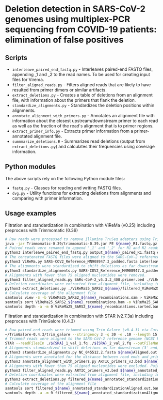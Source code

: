 # Deletion detection in SARS-CoV-2 genomes using multiplex-PCR sequencing from COVID-19 patients: elimination of false positives

## Scripts

* `interleave_paired_end_fastq.py` - Interleaves paired-end FASTQ files, appending _1 and _2 to the read names.  To be used for creating input files for Virema.
* `filter_aligned_reads.py` - Filters aligned reads that are likely to have resulted from primer dimers or similar artifacts.
* `extract_deletions.py` - Creates a table of deletions from an alignment file, with information about the primers that flank the deletion.
* `standardize_alignments.py` - Standardizes the deletion positions within alignments.
* `annotate_alignment_with_primers.py` - Annotates an alignment file with information about the closest upstream/downstream primer to each read as well as the fraction of the read's alignment that is to primer regions.
* `extract_primer_info.py` - Extracts primer information from a primer-annotated alignment file.
* `summmarize_deletions.R` - Summarizes read deletions (output from `extract_deletions.py`) and calculates their frequencies using coverage information.

## Python modules

The above scripts rely on the following Python module files:

* `fastq.py` - Classes for reading and writing FASTQ files.
* `dvg.py` - Utility functions for extracting deletions from alignments and comparing with primer information.

## Usage examples 
Filtration and standardization in combination with ViReMa (v0.25) including preprocess with Trimmomatic (0.39)
```bash
# Raw reads were processed to remove Illumina TruSeq adapters using Trimmomatic (v0.39). Reads shorter than 75 bp were discarded, and low-quality bases (Q score < 30) were trimmed. 
java -jar Trimmomatic-0.39/trimmomatic-0.39.jar PE ${name}_R1.fastq.gz ${name}_R2.fastq.gz output_${name}_paired_R1.fastq output_${name}_unpaired_R1.fastq output_${name}_paired_R2.fastq output_${name}_unpaired_R2.fastq ILLUMINACLIP:TruSeq3-PE.fa:2:30:10:2:True LEADING:3 TRAILING:3 SLIDINGWINDOW:4:15 MINLEN:75
# Paired reads were renamed to append '_1' and '_2' for R1 and R2 reads, respectively, and concatenated into a single FASTQ file. 
python3 interleave_paired_end_fastq.py output_${name}_paired_R1.fastq output_${name}_paired_R2.fastq > interleaved_${name}.fastq
# The concatenated FASTQ files were aligned to the SARS-CoV-2 reference genome (NCBI NC_045512.2) using ViReMa (Viral Recombination Mapper, v0.25). 
python3 ViReMa.py SARS-COV2_Reference_MN908947.3_padded.fasta interleaved_${name}.fastq ViReMa25_SARS2_${name}_recombinations.sam --Output_Dir ViReMa25_SARS2_${name} --Output_Tag ViReMa25_SARS2_${name} --Seed 20 -BED --MicroInDel_Length 5
# The alignments were standardized to shift deletions as far downstream (3' end) as possible.
python3 standardize_alignments.py SARS-COV2_Reference_MN908947.3_padded.fasta ./ViReMa25_SARS2_${name}/ViReMa25_SARS2_${name}_recombinations.sam > ./ViReMa25_SARS2_${name}/ViReMa25_SARS2_standardized_${name}_recombinations.bam
# Alignments with fewer than 75 aligned nucleotides were removed. 
python3 filter_aligned_reads.py SARs-CoV-2_v5.3.2_400.primer.bed ./ViReMa25_SARS2_${name}/ViReMa25_SARS2_standardized_${name}_recombinations.bam --min-deletion-length 6 --max-overhang-primer-frac 1 --min-aligned-length 75 --virema > ./ViReMa25_SARS2_${name}/filtered_ViReMa25_SARS2_standardized_${name}_recombinations.bam
# Deletion coordinates were extracted from alignment file, including information on deletion depth, coverage, overhang length, and aligned nucleotide count. 
python3 extract_deletions.py ./ViReMa25_SARS2_${name}/filtered_ViReMa25_SARS2_standardized_${name}_recombinations.sorted.bam --primer-bed SARs-CoV-2_v5.3.2_400.primer.bed --min-deletion-length 6 --virema > ./ViReMa25_SARS2_${name}/filtered_ViReMa25_SARS2_standardized_${name}_recombinations.sorted.txt
# Calculate coverage of the alignment file
samtools view -S -b ViReMa25_SARS2_${name}_recombinations.sam > ViReMa25_SARS2_${name}_recombinations.bam 
samtools sort ViReMa25_SARS2_${name}_recombinations.bam -o ViReMa25_SARS2_${name}_recombinations.sorted.bam
samtools depth -a -m 0 ViReMa25_SARS2_${name}_recombinations.sorted.bam > ViReMa25_SARS2_${name}_recombinations.coverage
```
Filtration and standardization in combination with STAR (v2.7.3a) including preprocess with TrimGalore (0.4.3)
```bash
# Raw paired-end reads were trimmed using Trim Galore (v0.4.3) via Cutadapt (v1.2.1). Reads shorter than 15 bp and low-quality bases (Q score < 30) were removed.
~/TrimGalore-0.4.3/trim_galore --stringency 3 -q 30 -e .10 --length 15 --paired ./${SRA}/${SRA}_1.fastq ./${SRA}/${SRA}_2.fastq
# Trimmed reads were aligned to the SARS-CoV-2 reference genome (NCBI NC_045512.2) using STAR (v2.7.3a) with Wong et al.'s command set. 
STAR --readFilesIn ./${SRA}_1_val_1.fq ./${SRA}_2_val_2.fq --outFileNamePrefix ${name} --genomeDir ./Genome_Dir --outFilterType BySJout --outFilterMultimapNmax 20 --alignSJoverhangMin 8 --alignSJDBoverhangMin 1 --outSJfilterOverhangMin 12 12 12 12 --outSJfilterCountUniqueMin 1 1 1 1 --outSJfilterCountTotalMin 1 1 1 1 --outSJfilterDistToOtherSJmin 0 0 0 0 --outFilterMismatchNmax 999 --outFilterMismatchNoverReadLmax 0.04 --scoreGapNoncan -4 --scoreGapATAC -4 --chimScoreJunctionNonGTAG 0 --chimOutType Junctions WithinBAM HardClip --alignSJstitchMismatchNmax -1 -1 -1 -1 --alignIntronMin 20 --alignIntronMax 1000000 --alignMatesGapMax 1000000
# Alignments standardized to shift deletions as far downstream (3' end) as possible 
python3 standardize_alignments.py NC_045512.2.fasta ${name}Aligned.out.sam > ${name}_standardizationAligned.out.bam
# Alignments were annotated for the distance between read ends and primer-binding sites.
python3 annotate_alignment_with_primers.py ARTIC_primers_v3.bed ${name}_standardizationAligned.out.bam > ${name}_annotated_standardization_Aligned.out.bam
# Alignments with fewer than 75 aligned nucleotides were excluded. Paired-end reads were retained only if their 5′ ends started with primer-binding sites unique to either Pool 1 or Pool 2.
python3 filter_aligned_reads.py ARTIC_primers_v3.bed ${name}_annotated_standardization_Aligned.out.bam --min-deletion-length 20 --max-overhang-primer-frac 1 --min-aligned-length 75 --primer-pool-matching --max-primer-dist 1 > filtered_${name}_annotated_standardizationAligned.out.bam
# Deletion coordinates were extracted from alignment file, including information on deletion depth, coverage, overhang length, and aligned nucleotide count. 
python3 extract_deletions.py filtered_${name}_annotated_standardizationAligned.out.sorted.bam --primer-bed ARTIC_primers_v3.bed --min-deletion-length 20 --ignore-secondary > filtered_${name}_annotated_standardizationAligned.deletion.sorted.txt
# Calculate coverage of the alignment file
samtools sort filtered_${name}_annotated_standardizationAligned.out.bam -o filtered_${name}_annotated_standardizationAligned.out.sorted.bam
samtools depth -a -m 0 filtered_${name}_annotated_standardizationAligned.out.sorted.bam > filtered_${name}_annotated_standardizationAligned.out.sorted.coverage 
```
